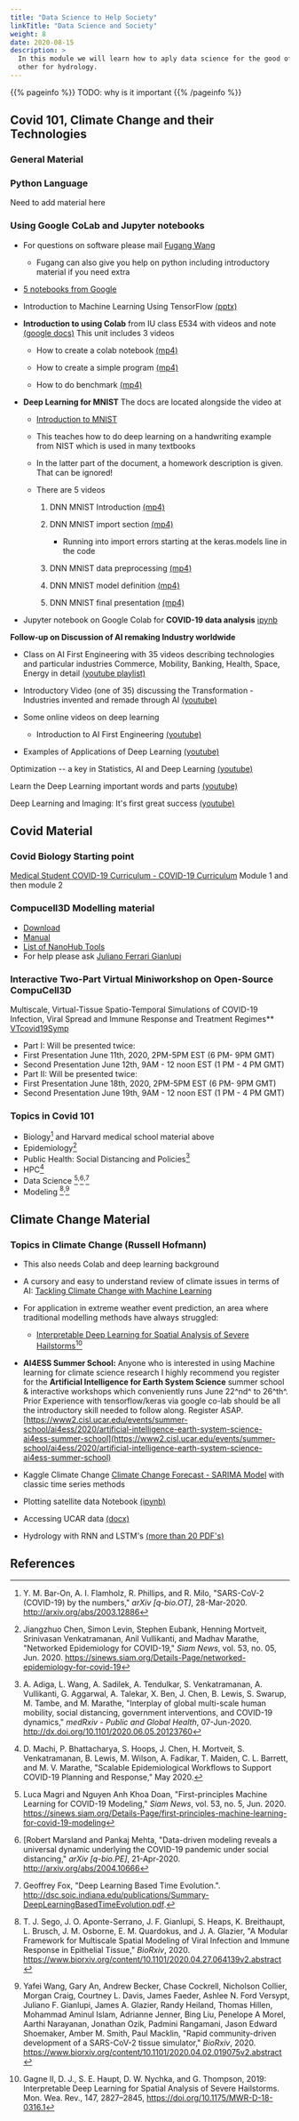 ```yaml
---
title: "Data Science to Help Society"
linkTitle: "Data Science and Society"
weight: 8
date: 2020-08-15
description: >
  In this module we will learn how to aply data science for the good of the society. We introduce two examples one for COVID-19, the
  other for hydrology.
---
```


{{% pageinfo %}}
TODO: why is it important
{{% /pageinfo %}}



## Covid 101, Climate Change and their Technologies

### General Material

### Python Language

Need to add material here

### Using Google CoLab and Jupyter notebooks

-   For questions on software please mail [Fugang
    Wang](mailto:KevinWangfg@gmail.com)

    -   Fugang can also give you help on python including introductory
        material if you need extra

-   [5 notebooks from Google](https://colab.research.google.com/notebooks/intro.ipynb\#recent=true)

-   Introduction to Machine Learning Using TensorFlow [(pptx)](https://drive.google.com/file/d/1Iv_b_WqV2ovPhanh2ab_yhmYgo_VQSxN/view?usp=sharing)

-   **Introduction to using Colab** from IU class E534 with videos and
    note
    [(google docs)](https://docs.google.com/document/d/1KT3KHgV-jEIfnLSfI772kdKaFdXoiyAGjyLfU1TpzDA/edit?usp=sharing)
    This unit includes 3 videos

    -   How to create a colab notebook [(mp4)](https://drive.google.com/open?id=17ezxX6PclXX5A5G18JRm69G1FEdzlWpg)

    -   How to create a simple program [(mp4)](https://drive.google.com/open?id=1a831PDMQ9g9SxEohrNEs29TJXRngt_KX)

    -   How to do benchmark [(mp4)](https://drive.google.com/open?id=1usVO36H3pNbpJYTi-YEue-nbOibHnQiY)

-   **Deep Learning for MNIST** The docs are located alongside the video
    at

    -   [Introduction to MNIST](https://docs.google.com/document/d/1E8orgHbNV6P8STl2lQxov2VHKSYyIISSj-XfsvQlRX4/edit?usp=sharing)

    -   This teaches how to do deep learning on a handwriting example
        from NIST which is used in many textbooks

    -   In the latter part of the document, a homework description is
        given. That can be ignored!

    -   There are 5 videos

    	1.   DNN MNIST Introduction [(mp4)](https://drive.google.com/open?id=1NQnrWboSI2kc38uTgd3OtFQkK44L5jZP)

    	2.   DNN MNIST import section [(mp4)](https://drive.google.com/open?id=165fvbfdrrsUznzyO_ulPyKhn6Xtopgtv)
             - Running into import errors starting at the keras.models line
        in the code

    	3.   DNN MNIST data preprocessing [(mp4)](https://drive.google.com/open?id=1_K--i9O2QioJ7SVOKgd4NmV71yvSDRcj)

    	4.   DNN MNIST  model definition [(mp4)](https://drive.google.com/open?id=1pb11xVSv3lSY1sSefTSfVGmdYkzli8Ij)

    	5.   DNN MNIST final presentation [(mp4)](https://drive.google.com/open?id=1PTgID_ZRirgJXszLQJZzt03Fo0gtWWm4)

-   Jupyter notebook on Google Colab for **COVID-19 data analysis**
    [ipynb](https://github.com/cloudmesh/cloudmesh-timeseries/blob/master/notebook/cybertraining-reu/REU_Covid.ipynb)

**Follow-up on Discussion of AI remaking Industry worldwide**

-   Class on AI First Engineering with 35 videos describing technologies
    and particular industries Commerce, Mobility, Banking, Health,
    Space, Energy in
    detail [(youtube playlist)](https://www.youtube.com/playlist?list=PLy0VLh_GFyz_znIuyPaaSNteZsCJmw4vt)

-   Introductory Video (one of 35) discussing the Transformation -
    Industries invented and remade through AI
    [(youtube)](https://www.youtube.com/watch?v=h6U3dcNbc-E&list=PLy0VLh_GFyz_znIuyPaaSNteZsCJmw4vt&index=2&t=6s)

-   Some online videos on deep learning

    * Introduction to AI First Engineering
    [(youtube)](https://www.youtube.com/watch?v=h6U3dcNbc-E&list=PLy0VLh_GFyz_znIuyPaaSNteZsCJmw4vt&index=2)

   * Examples of Applications of Deep Learning [(youtube)](https://www.youtube.com/watch?v=vL2JvfM-SSk&list=PLy0VLh_GFyz_znIuyPaaSNteZsCJmw4vt&index=4)

Optimization \-- a key in Statistics, AI and Deep Learning [(youtube)](https://www.youtube.com/watch?v=qJBMrochMok&list=PLy0VLh_GFyz_znIuyPaaSNteZsCJmw4vt&index=3)

Learn the Deep Learning important words and parts [(youtube)](https://www.youtube.com/watch?v=edOmZOA9E7k&list=PLy0VLh_GFyz_znIuyPaaSNteZsCJmw4vt&index=5)
  
  Deep Learning and Imaging: It\'s first great success [(youtube)](https://www.youtube.com/watch?v=92as3CXolHo&list=PLy0VLh_GFyz_NPBf-rWkZiResTC2LvxU7&index=6)

## Covid Material

### Covid Biology Starting point

[Medical Student COVID-19 Curriculum - COVID-19
Curriculum](https://curriculum.covidstudentresponse.org/) Module 1
and then module 2

### Compucell3D Modelling material

* [Download](https://compucell3d.org/SrcBin)
* [Manual](https://pythonscriptingmanual.readthedocs.io/en/4.1.1/)
* [List of NanoHub Tools](https://compucell3d.org/Models)
* For help please ask [Juliano Ferrari
Gianlupi](mailto:julianoferrarigianlupi@gmail.com)

### Interactive Two-Part Virtual Miniworkshop on Open-Source CompuCell3D

Multiscale, Virtual-Tissue Spatio-Temporal Simulations of COVID-19
Infection, Viral Spread and Immune Response and Treatment Regimes**
[VTcovid19Symp](https://compucell3d.org/VTcovid19Symp)

-   Part I: Will be presented twice:
-   First Presentation June 11th, 2020, 2PM-5PM EST (6 PM- 9PM GMT)
-   Second Presentation June 12th, 9AM - 12 noon EST (1 PM - 4 PM GMT)
-   Part II: Will be presented twice:
-   First Presentation June 18th, 2020, 2PM-5PM EST (6 PM- 9PM GMT)
-   Second Presentation June 19th, 9AM - 12 noon EST (1 PM - 4 PM GMT)

### Topics in Covid 101
 
-   Biology[^1] and Harvard
    medical school material above
-   Epidemiology[^2]
-   Public Health: Social Distancing and Policies[^3]
-   HPC[^4]
-   Data Science [^5]<sup>,</sup>[^6]<sup>,</sup>[^7]
-   Modeling [^8]<sup>,</sup>[^9]

## Climate Change Material


### Topics in Climate Change (Russell Hofmann)

-   This also needs Colab and deep learning background
-   A cursory and easy to understand review of climate issues in terms
    of AI: [Tackling Climate Change with Machine Learning](https://arxiv.org/abs/1906.05433)
-   For application in extreme weather event prediction, an area where
    traditional modelling methods have always struggled:

    -   [Interpretable Deep Learning for Spatial Analysis of Severe
        Hailstorms](https://journals.ametsoc.org/doi/full/10.1175/MWR-D-18-0316.1)[^10]

-   **AI4ESS Summer School:** Anyone who is interested in using Machine
    learning for climate science research I highly recommend you
    register for the **Artificial Intelligence for Earth System
    Science** summer school & interactive workshops which conveniently
    runs June 22^nd^ to 26^th^. Prior Experience with tensorflow/keras
    via google co-lab should be all the introductory skill needed to
    follow along. Register ASAP.
    [https://www2.cisl.ucar.edu/events/summer-school/ai4ess/2020/artificial-intelligence-earth-system-science-ai4ess-summer-school](https://www2.cisl.ucar.edu/events/summer-school/ai4ess/2020/artificial-intelligence-earth-system-science-ai4ess-summer-school)
-   Kaggle Climate Change [Climate Change Forecast - SARIMA
    Model](https://www.kaggle.com/leandrovrabelo/climate-change-forecast-sarima-model)
    with classic time series methods
-   Plotting satellite data Notebook [(ipynb)](https://drive.google.com/file/d/19rFug7X2zL2nMVLlV0ls2lZlRVgQPKc3/view?usp=sharing)
-   Accessing UCAR data [(docx)](https://drive.google.com/file/d/15pdXCIBeR4BHW81HusB2qsk3cpzxTsEN/view?usp=sharing)
-   Hydrology with RNN and LSTM's [(more than 20 PDF's)](https://drive.google.com/drive/folders/1tiMjjTbYZGVkj6s71m-2QvQ_rgt-akf_?usp=sharing)

## References

[^1]: Y. M. Bar-On, A. I. Flamholz, R. Phillips, and R. Milo,
      "SARS-CoV-2 (COVID-19) by the numbers," *arXiv \[q-bio.OT\]*,
      28-Mar-2020. <http://arxiv.org/abs/2003.12886>

[^2]: Jiangzhuo Chen, Simon Levin, Stephen Eubank, Henning Mortveit,
      Srinivasan Venkatramanan, Anil Vullikanti, and Madhav Marathe,
      "Networked Epidemiology for COVID-19," *Siam News*, vol. 53, no. 05,
      Jun. 2020. 
      <https://sinews.siam.org/Details-Page/networked-epidemiology-for-covid-19>

[^3]: A. Adiga, L. Wang, A. Sadilek, A. Tendulkar, S. Venkatramanan, A.
      Vullikanti, G. Aggarwal, A. Talekar, X. Ben, J. Chen, B. Lewis, S.
      Swarup, M. Tambe, and M. Marathe, "Interplay of global multi-scale human
      mobility, social distancing, government interventions, and COVID-19
      dynamics," *medRxiv - Public and Global Health*, 07-Jun-2020.
      <http://dx.doi.org/10.1101/2020.06.05.20123760>

[^4]: D. Machi, P. Bhattacharya, S. Hoops, J. Chen, H. Mortveit, S.
      Venkatramanan, B. Lewis, M. Wilson, A. Fadikar, T. Maiden, C. L.
      Barrett, and M. V. Marathe, "Scalable Epidemiological Workflows to
      Support COVID-19 Planning and Response," May 2020.

[^5]: Luca Magri and Nguyen Anh Khoa Doan, "First-principles Machine
      Learning for COVID-19 Modeling," *Siam News*, vol. 53, no. 5, Jun. 2020.
      <https://sinews.siam.org/Details-Page/first-principles-machine-learning-for-covid-19-modeling>

[^6]: [Robert Marsland and Pankaj Mehta, "Data-driven modeling reveals a
      universal dynamic underlying the COVID-19 pandemic under social
      distancing," *arXiv \[q-bio.PE\]*, 21-Apr-2020.
      <http://arxiv.org/abs/2004.10666>

[^7]: Geoffrey Fox, "Deep Learning Based Time Evolution.".
      <http://dsc.soic.indiana.edu/publications/Summary-DeepLearningBasedTimeEvolution.pdf>.


[^8]: T. J. Sego, J. O. Aponte-Serrano, J. F. Gianlupi, S. Heaps, K.
      Breithaupt, L. Brusch, J. M. Osborne, E. M. Quardokus, and J. A.
      Glazier, "A Modular Framework for Multiscale Spatial Modeling of Viral
      Infection and Immune Response in Epithelial Tissue," *BioRxiv*, 2020.
      <https://www.biorxiv.org/content/10.1101/2020.04.27.064139v2.abstract>

[^9]: Yafei Wang, Gary An, Andrew Becker, Chase Cockrell, Nicholson
      Collier, Morgan Craig, Courtney L. Davis, James Faeder, Ashlee N. Ford
      Versypt, Juliano F. Gianlupi, James A. Glazier, Randy Heiland, Thomas
      Hillen, Mohammad Aminul Islam, Adrianne Jenner, Bing Liu, Penelope A
      Morel, Aarthi Narayanan, Jonathan Ozik, Padmini Rangamani, Jason Edward
      Shoemaker, Amber M. Smith, Paul Macklin, "Rapid community-driven
      development of a SARS-CoV-2 tissue simulator," *BioRxiv*, 2020.
      <https://www.biorxiv.org/content/10.1101/2020.04.02.019075v2.abstract>

[^10]: Gagne II, D. J., S. E. Haupt, D. W. Nychka, and G. Thompson, 2019:
       Interpretable Deep Learning for Spatial Analysis of Severe Hailstorms.
       Mon. Wea. Rev., 147, 2827–2845,
       <https://doi.org/10.1175/MWR-D-18-0316.1>